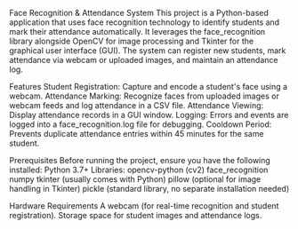 Face Recognition & Attendance System
This project is a Python-based application that uses face recognition technology to identify students and mark their attendance automatically. It leverages the face_recognition library alongside OpenCV for image processing and Tkinter for the graphical user interface (GUI). The system can register new students, mark attendance via webcam or uploaded images, and maintain an attendance log.

Features
Student Registration: Capture and encode a student's face using a webcam.
Attendance Marking: Recognize faces from uploaded images or webcam feeds and log attendance in a CSV file.
Attendance Viewing: Display attendance records in a GUI window.
Logging: Errors and events are logged into a face_recognition.log file for debugging.
Cooldown Period: Prevents duplicate attendance entries within 45 minutes for the same student.


Prerequisites
Before running the project, ensure you have the following installed:
Python 3.7+
Libraries:
opencv-python (cv2)
face_recognition
numpy
tkinter (usually comes with Python)
pillow (optional for image handling in Tkinter)
pickle (standard library, no separate installation needed)

Hardware Requirements
A webcam (for real-time recognition and student registration).
Storage space for student images and attendance logs.


